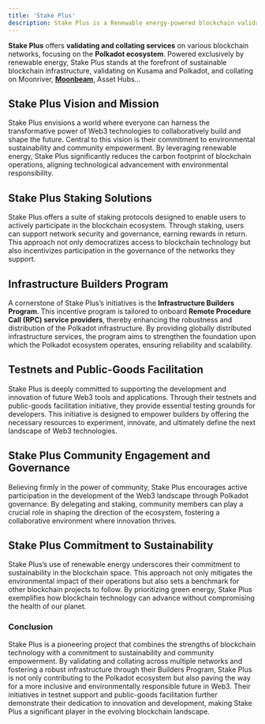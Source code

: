```yaml
---
title: 'Stake Plus'
description: Stake Plus is a Renewable energy-powered blockchain validator and collator, supporting Polkadot ecosystem through staking, governance, and innovative infrastructure programs.
---
```


**Stake Plus** offers **validating and collating services** on various blockchain networks, focusing on the **Polkadot ecosystem**. Powered exclusively by renewable energy, Stake Plus stands at the forefront of sustainable blockchain infrastructure, validating on Kusama and Polkadot, and collating on Moonriver, [**Moonbeam**](https://dablock.com/dapps/moonbeam-network/), Asset Hubs…

## Stake Plus Vision and Mission

Stake Plus envisions a world where everyone can harness the transformative power of Web3 technologies to collaboratively build and shape the future. Central to this vision is their commitment to environmental sustainability and community empowerment. By leveraging renewable energy, Stake Plus significantly reduces the carbon footprint of blockchain operations, aligning technological advancement with environmental responsibility.

## Stake Plus Staking Solutions

Stake Plus offers a suite of staking protocols designed to enable users to actively participate in the blockchain ecosystem. Through staking, users can support network security and governance, earning rewards in return. This approach not only democratizes access to blockchain technology but also incentivizes participation in the governance of the networks they support.

## Infrastructure Builders Program

A cornerstone of Stake Plus’s initiatives is the **Infrastructure Builders Program**. This incentive program is tailored to onboard **Remote Procedure Call (RPC) service providers**, thereby enhancing the robustness and distribution of the Polkadot infrastructure. By providing globally distributed infrastructure services, the program aims to strengthen the foundation upon which the Polkadot ecosystem operates, ensuring reliability and scalability.

## Testnets and Public-Goods Facilitation

Stake Plus is deeply committed to supporting the development and innovation of future Web3 tools and applications. Through their testnets and public-goods facilitation initiative, they provide essential testing grounds for developers. This initiative is designed to empower builders by offering the necessary resources to experiment, innovate, and ultimately define the next landscape of Web3 technologies.

## Stake Plus Community Engagement and Governance

Believing firmly in the power of community, Stake Plus encourages active participation in the development of the Web3 landscape through Polkadot governance. By delegating and staking, community members can play a crucial role in shaping the direction of the ecosystem, fostering a collaborative environment where innovation thrives.

## Stake Plus Commitment to Sustainability

Stake Plus’s use of renewable energy underscores their commitment to sustainability in the blockchain space. This approach not only mitigates the environmental impact of their operations but also sets a benchmark for other blockchain projects to follow. By prioritizing green energy, Stake Plus exemplifies how blockchain technology can advance without compromising the health of our planet.

### Conclusion

Stake Plus is a pioneering project that combines the strengths of blockchain technology with a commitment to sustainability and community empowerment. By validating and collating across multiple networks and fostering a robust infrastructure through their Builders Program, Stake Plus is not only contributing to the Polkadot ecosystem but also paving the way for a more inclusive and environmentally responsible future in Web3. Their initiatives in testnet support and public-goods facilitation further demonstrate their dedication to innovation and development, making Stake Plus a significant player in the evolving blockchain landscape.

